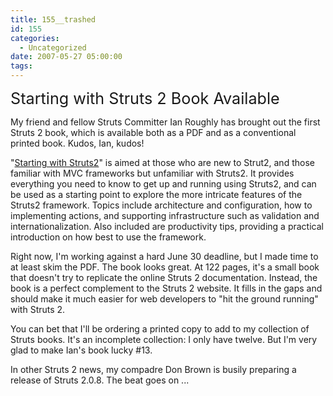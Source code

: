 ```yaml
---
title: 155__trashed
id: 155
categories:
  - Uncategorized
date: 2007-05-27 05:00:00
tags:
---
```


<span style="font-size:180%;">Starting with Struts 2 Book Available</span>

My friend and fellow Struts Committer Ian Roughly has brought out the first Struts 2 book, which is available both as a PDF and as a conventional printed book. Kudos, Ian, kudos!

"[Starting with Struts2](http://www.infoq.com/minibooks/starting-struts2)" is aimed at those who are new to Strut2, and those familiar with MVC frameworks but unfamiliar with Struts2\. It provides everything you need to know to get up and running using Struts2, and can be used as a starting point to explore the more intricate features of the Struts2 framework. Topics include architecture and configuration, how to implementing actions, and supporting infrastructure such as validation and internationalization. Also included are productivity tips, providing a practical introduction on how best to use the framework.

Right now, I'm working against a hard June 30 deadline, but I made time to at least skim the PDF. The book looks great. At 122 pages, it's a small book that doesn't try to replicate the online Struts 2 documentation. Instead, the book is a perfect complement to the Struts 2 website. It fills in the gaps and should make it much easier for web developers to "hit the ground running" with Struts 2\. 

You can bet that I'll be ordering a printed copy to add to my collection of Struts books. It's an incomplete collection: I only have twelve. But I'm very glad to make Ian's book lucky #13\. 

In other Struts 2 news, my compadre Don Brown is busily preparing a release of Struts 2.0.8\. The beat goes on ... 